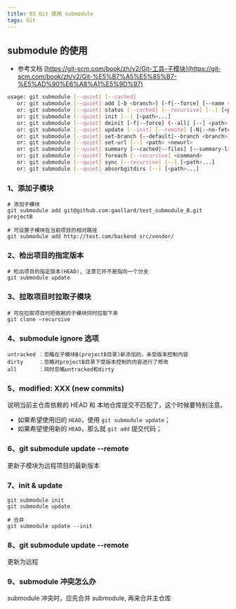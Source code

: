 ```yaml
---
title: 03 Git 使用 submodule
tags: Git
---
```


## submodule 的使用

- 参考文档 [https://git-scm.com/book/zh/v2/Git-工具-子模块](https://git-scm.com/book/zh/v2/Git-%E5%B7%A5%E5%85%B7-%E5%AD%90%E6%A8%A1%E5%9D%97)

```bash
usage: git submodule [--quiet] [--cached]
   or: git submodule [--quiet] add [-b <branch>] [-f|--force] [--name <name>] [--reference <repository>] [--] <repository> [<path>]
   or: git submodule [--quiet] status [--cached] [--recursive] [--] [<path>...]
   or: git submodule [--quiet] init [--] [<path>...]
   or: git submodule [--quiet] deinit [-f|--force] (--all| [--] <path>...)
   or: git submodule [--quiet] update [--init] [--remote] [-N|--no-fetch] [-f|--force] [--checkout|--merge|--rebase] [--[no-]recommend-shallow] [--reference <repository>] [--recursive] [--[no-]single-branch] [--] [<path>...]
   or: git submodule [--quiet] set-branch (--default|--branch <branch>) [--] <path>
   or: git submodule [--quiet] set-url [--] <path> <newurl>
   or: git submodule [--quiet] summary [--cached|--files] [--summary-limit <n>] [commit] [--] [<path>...]
   or: git submodule [--quiet] foreach [--recursive] <command>
   or: git submodule [--quiet] sync [--recursive] [--] [<path>...]
   or: git submodule [--quiet] absorbgitdirs [--] [<path>...]
```

### 1、添加子模块

```shell
# 添加子模块
git submodule add git@github.com:gaollard/test_submodule_B.git  projectB

# 可设置子模块在当前项目的相对路径
git submodule add http://test.com/backend src/vendor/
```

### 2、检出项目的指定版本

```shell
# 检出项目的指定版本(HEAD), 注意它并不是指向一个分支
git submodule update
```

### 3、拉取项目时拉取子模块

```shell
# 可在拉取项目时把依赖的子模块同时拉取下来
git clone –recursive
```

### 4、submodule ignore 选项

```
untracked ：忽略在子模块B(projectB目录)新添加的，未受版本控制内容
dirty     ：忽略对projectB目录下受版本控制的内容进行了修改
all       ：同时忽略untracked和dirty
```

### 5、modified: XXX (new commits)

说明当前主仓库依赖的 HEAD 和 本地仓库提交不匹配了，这个时候要特别注意。

- 如果希望使用旧的 `HEAD`，使用 `git submodule update`；
- 如果希望使用新的 `HEAD`，那么就 `git add` 提交代码；

### 6、git submodule update --remote

更新子模块为远程项目的最新版本

### 7、init & update

```shell
git submodule init
git submodule update

# 合并
git submodule update --init
```

### 8、git submodule update --remote
更新为远程

### 9、submodule 冲突怎么办
submodule 冲突时，应先合并 submodule, 再来合并主仓库